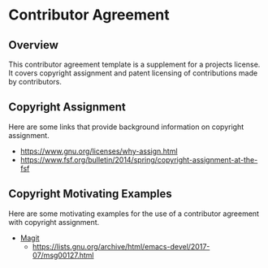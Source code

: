 # Contributor Agreement

## Overview

This contributor agreement template is a supplement for a projects
license.  It covers copyright assignment and patent licensing of
contributions made by contributors.

## Copyright Assignment

Here are some links that provide background information on copyright
assignment.

- https://www.gnu.org/licenses/why-assign.html
- https://www.fsf.org/bulletin/2014/spring/copyright-assignment-at-the-fsf

## Copyright Motivating Examples

Here are some motivating examples for the use of a contributor
agreement with copyright assignment.

- [Magit][magit]
    - <https://lists.gnu.org/archive/html/emacs-devel/2017-07/msg00127.html>

[magit]: <https://magit.vc/>
